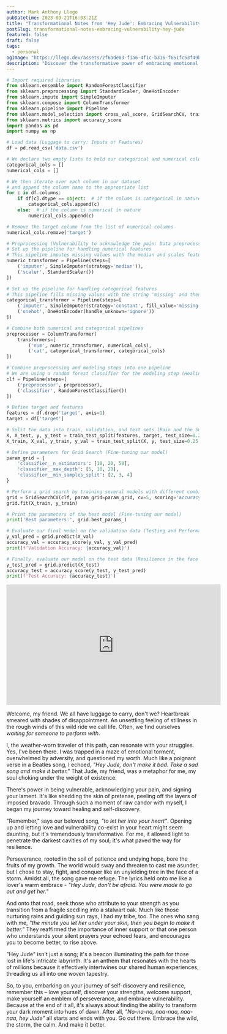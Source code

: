 ```yaml
---
author: Mark Anthony Llego
pubDatetime: 2023-09-21T16:03:21Z
title: "Transformational Notes from 'Hey Jude': Embracing Vulnerability"
postSlug: transformational-notes-embracing-vulnerability-hey-jude
featured: false
draft: false
tags:
  - personal
ogImage: "https://llego.dev/assets/2f6ade03-f1a6-4f1c-b316-f651fc53f49b.jpg"
description: "Discover the transformative power of embracing emotional vulnerability inspired by the lyrics of 'Hey Jude'. Let us navigate you through a fulfilling voyage of self-expression and rediscovery."
---
```


```python
# Import required libraries
from sklearn.ensemble import RandomForestClassifier
from sklearn.preprocessing import StandardScaler, OneHotEncoder
from sklearn.impute import SimpleImputer
from sklearn.compose import ColumnTransformer
from sklearn.pipeline import Pipeline
from sklearn.model_selection import cross_val_score, GridSearchCV, train_test_split
from sklearn.metrics import accuracy_score
import pandas as pd
import numpy as np

# Load data (Luggage to carry: Inputs or Features)
df = pd.read_csv('data.csv')

# We declare two empty lists to hold our categorical and numerical columns
categorical_cols = []
numerical_cols = []

# We then iterate over each column in our dataset
# and append the column name to the appropriate list
for c in df.columns:
    if df[c].dtype == object:  # if the column is categorical in nature
        categorical_cols.append(c)
    else:  # if the column is numerical in nature
        numerical_cols.append(c)

# Remove the target column from the list of numerical columns
numerical_cols.remove('target')

# Preprocessing (Vulnerability to acknowledge the pain: Data preprocessing)
# Set up the pipeline for handling numerical features
# This pipeline imputes missing values with the median and scales features to have zero mean and unit variance
numeric_transformer = Pipeline(steps=[
    ('imputer', SimpleImputer(strategy='median')),
    ('scaler', StandardScaler())
])

# Set up the pipeline for handling categorical features
# This pipeline fills missing values with the string 'missing' and then performs one-hot-encoding
categorical_transformer = Pipeline(steps=[
    ('imputer', SimpleImputer(strategy='constant', fill_value='missing')),
    ('onehot', OneHotEncoder(handle_unknown='ignore'))
])

# Combine both numerical and categorical pipelines
preprocessor = ColumnTransformer(
    transformers=[
        ('num', numeric_transformer, numerical_cols),
        ('cat', categorical_transformer, categorical_cols)
])

# Combine preprocessing and modeling steps into one pipeline
# We are using a random forest classifier for the modeling step (Healing and self-discovery: Modeling)
clf = Pipeline(steps=[
    ('preprocessor', preprocessor),
    ('classifier', RandomForestClassifier())
])

# Define target and features
features = df.drop('target', axis=1)
target = df['target']

# Split the data into train, validation, and test sets (Rain and the Sun: Training and Validation)
X, X_test, y, y_test = train_test_split(features, target, test_size=0.2, random_state=42)
X_train, X_val, y_train, y_val = train_test_split(X, y, test_size=0.25, random_state=42)

# Define parameters for Grid Search (Fine-tuning our model)
param_grid = {
    'classifier__n_estimators': [10, 20, 50],
    'classifier__max_depth': [5, 10, 20],
    'classifier__min_samples_split': [2, 3, 4]
}

# Perform a grid search by training several models with different combinations of the hyperparameters specified above
grid = GridSearchCV(clf, param_grid=param_grid, cv=5, scoring='accuracy')
grid.fit(X_train, y_train)

# Print the parameters of the best model (Fine-tuning our model)
print('Best parameters:', grid.best_params_)

# Evaluate our final model on the validation data (Testing and Performance Evaluation)
y_val_pred = grid.predict(X_val)
accuracy_val = accuracy_score(y_val, y_val_pred)
print(f'Validation Accuracy: {accuracy_val}')

# Finally, evaluate our model on the test data (Resilience in the face of adversities: Testing and Performance Evaluation)
y_test_pred = grid.predict(X_test)
accuracy_test = accuracy_score(y_test, y_test_pred)
print(f'Test Accuracy: {accuracy_test}')
```

<div class="video-container">
    <iframe width="560" height="315" src="https://www.youtube.com/embed/A_MjCqQoLLA?si=TYUjFzh7aXIRk1cb" title="YouTube video player" frameborder="0" allow="accelerometer; autoplay; clipboard-write; encrypted-media; gyroscope; picture-in-picture; web-share" allowfullscreen></iframe>
</div>

Welcome, my friend. We all have luggage to carry, don't we? Heartbreak smeared with shades of disappointment. An unsettling feeling of stillness in the rough winds of this wild ride we call life. Often, we find ourselves _waiting for someone to perform with_.

I, the weather-worn traveler of this path, can resonate with your struggles. Yes, I've been there. I was trapped in a maze of emotional torment, overwhelmed by adversity, and questioned my worth. Much like a poignant verse in a Beatles song, I echoed, _"Hey Jude, don't make it bad. Take a sad song and make it better."_ That Jude, my friend, was a metaphor for me, my soul choking under the weight of existence.

There's power in being vulnerable, acknowledging your pain, and signing your lament. It's like shedding the skin of pretense, peeling off the layers of imposed bravado. Through such a moment of raw candor with myself, I began my journey toward healing and self-discovery.

"Remember," says our beloved song, _"to let her into your heart"_. Opening up and letting love and vulnerability co-exist in your heart might seem daunting, but it's tremendously transformative. For me, it allowed light to penetrate the darkest cavities of my soul; it's what paved the way for resilience.

Perseverance, rooted in the soil of patience and undying hope, bore the fruits of my growth. The world would sway and threaten to cast me asunder, but I chose to stay, fight, and conquer like an unyielding tree in the face of a storm. Amidst all, the song gave me refuge. The lyrics held onto me like a lover's warm embrace - _"Hey Jude, don't be afraid. You were made to go out and get her."_

And onto that road, seek those who attribute to your strength as you transition from a fragile seedling into a stalwart oak. Much like those nurturing rains and guiding sun rays, I had my tribe, too. The ones who sang with me, _"the minute you let her under your skin, then you begin to make it better."_ They reaffirmed the importance of inner support or that one person who understands your silent prayers your echoed fears, and encourages you to become better, to rise above.

"Hey Jude" isn't just a song; it's a beacon illuminating the path for those lost in life's intricate labyrinth. It's an anthem that resonates with the hearts of millions because it effectively intertwines our shared human experiences, threading us all into one woven tapestry.

So, to you, embarking on your journey of self-discovery and resilience, remember this – love yourself, discover your strengths, welcome support, make yourself an emblem of perseverance, and embrace vulnerability. Because at the end of it all, it's always about finding the ability to transform your dark moment into hues of dawn. After all, _"Na-na-na, naa-naa, naa-naa, hey Jude"_ all starts and ends with you. Go out there. Embrace the wild, the storm, the calm. And make it better.
